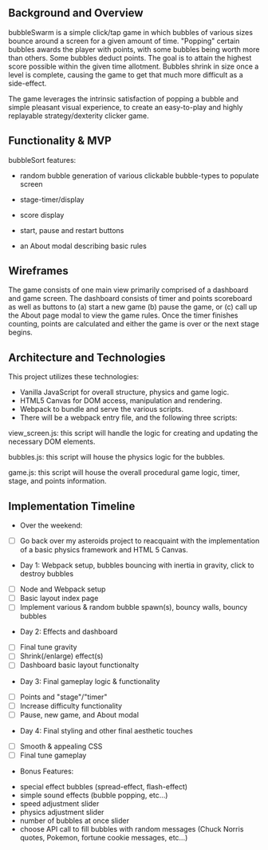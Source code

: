 ## Background and Overview

bubbleSwarm is a simple click/tap game in which bubbles of various sizes bounce around a screen for a given amount of time. "Popping" certain bubbles awards the player with points, with some bubbles being worth more than others. Some bubbles deduct points. The goal is to attain the highest score possible within the given time allotment. Bubbles shrink in size once a level is complete, causing the game to get that much more difficult as a side-effect.

The game leverages the intrinsic satisfaction of popping a bubble and simple pleasant visual experience, to create an easy-to-play and highly replayable strategy/dexterity clicker game. 

## Functionality & MVP

bubbleSort features:

  - random bubble generation of various clickable bubble-types to populate screen

  - stage-timer/display

  - score display

  - start, pause and restart buttons

  - an About modal describing basic rules

## Wireframes

The game consists of one main view primarily comprised of a dashboard and game screen. The dashboard consists of timer and points scoreboard as well as buttons to (a) start a new game (b) pause the game, or (c) call up the About page modal to view the game rules. Once the timer finishes counting, points are calculated and either the game is over or the next stage begins.





## Architecture and Technologies

This project utilizes these technologies:
+ Vanilla JavaScript for overall structure, physics and game logic.
+ HTML5 Canvas for DOM access, manipulation and rendering.
+ Webpack to bundle and serve the various scripts.
+ There will be a webpack entry file, and the following three scripts:

view_screen.js: this script will handle the logic for creating and updating the necessary DOM elements.

bubbles.js: this script will house the physics logic for the bubbles.

game.js: this script will house the overall procedural game logic, timer, stage, and points information.

## Implementation Timeline

- Over the weekend: 
- [ ] Go back over my asteroids project to reacquaint with the implementation of a basic physics framework and HTML 5 Canvas.

- Day 1: Webpack setup, bubbles bouncing with inertia in gravity, click to destroy bubbles

- [ ] Node and Webpack setup
- [ ] Basic layout index page
- [ ] Implement various & random bubble spawn(s), bouncy walls, bouncy bubbles

- Day 2: Effects and dashboard
- [ ] Final tune gravity
- [ ] Shrink(/enlarge) effect(s)
- [ ] Dashboard basic layout functionalty

- Day 3: Final gameplay logic & functionality
- [ ] Points and "stage"/"timer"
- [ ] Increase difficulty functionality
- [ ] Pause, new game, and About modal

- Day 4: Final styling and other final aesthetic touches
- [ ] Smooth & appealing CSS
- [ ] Final tune gameplay

- Bonus Features:

+ special effect bubbles (spread-effect, flash-effect)
+ simple sound effects (bubble popping, etc...)
+ speed adjustment slider
+ physics adjustment slider
+ number of bubbles at once slider
+ choose API call to fill bubbles with random messages (Chuck Norris quotes, Pokemon, fortune cookie messages, etc...)



